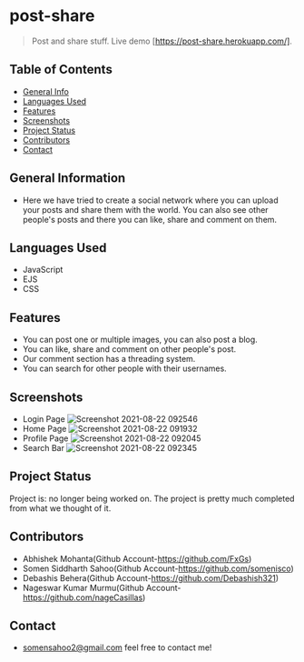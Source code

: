 <!-- # post-share
Post and Share stuff.
https://post-share.herokuapp.com/ -->

# post-share
> Post and share stuff.
> Live demo [https://post-share.herokuapp.com/]. 

## Table of Contents
* [General Info](#general-information)
* [Languages Used](#Languages-used)
* [Features](#features)
* [Screenshots](#screenshots)
* [Project Status](#project-status)
* [Contributors](#Contributors)
* [Contact](#contact)

## General Information
- Here we have tried to create a social network where you can upload your posts and share them with the world. You can also see other people's posts and there you can like, share and comment on them. 


## Languages Used
- JavaScript
- EJS
- CSS

## Features
- You can post one or multiple images, you can also post a blog.
- You can like, share and comment on other people's post.
- Our comment section has a threading system.
- You can search for other people with their usernames.

## Screenshots
- Login Page
![Screenshot 2021-08-22 092546](https://user-images.githubusercontent.com/81475715/130341716-3ba5f976-a7ab-46fc-b179-989bedd4a106.png)
- Home Page
![Screenshot 2021-08-22 091932](https://user-images.githubusercontent.com/81475715/130341762-2d0bb799-71c3-441c-ae4b-c738756284d3.png)
- Profile Page
![Screenshot 2021-08-22 092045](https://user-images.githubusercontent.com/81475715/130341779-c4853b9f-6b14-4181-9bea-4e7f13b86841.png)
- Search Bar
![Screenshot 2021-08-22 092345](https://user-images.githubusercontent.com/81475715/130341798-1436945c-e160-4d71-9f0b-c22515985360.png)

## Project Status
Project is: no longer being worked on. The project is pretty much completed from what we thought of it.

## Contributors
- Abhishek Mohanta(Github Account-https://github.com/FxGs)
- Somen Siddharth Sahoo(Github Account-https://github.com/somenisco)
- Debashis Behera(Github Account-https://github.com/Debashish321)
- Nageswar Kumar Murmu(Github Account-https://github.com/nageCasillas)

## Contact
- somensahoo2@gmail.com feel free to contact me!
